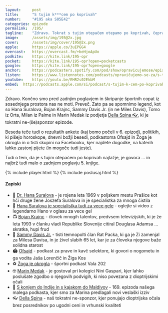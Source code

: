```yaml
---
layout: 	post
title:  	"S tujim k***cem po koprivah"
number: 	"#195 aka S05E42"
categories:	epizode
permalink:	/195/
tagline: 	"Zdravo. Tokrat s tujim otepačem otepamo po koprivah, čeprav vemo, da se to ne spodobi. Kar se knjige tiče, se lotimo 25. poglavja in pridemo do stranišča."
image:		/assets/img/195@2x.jpg
cover:		/assets/img/cover/195@2x.png
apple:		https://apple.co/3uEPGG4
overcast:	https://overcast.fm/+beHjoApUo
podkite:	https://kite.link/195-opr
pocket:		https://kite.link/195-opr?open=pocketcasts
google:		https://kite.link/195-opr?open=google
anchor:		https://podcasters.spotify.com/pod/show/opravicujemose/episodes/S-tujim-kcem-po-koprivah-e2fuvhu
listen:		https://www.listennotes.com/podcasts/opravičujemo-se-za/s-tujim-kcem-po-koprivah-LoNn1OAVGRP/embed/
youtube:	https://youtu.be/EHR2s02EkbM
embed:	https://podcasts.apple.com/si/podcast/s-tujim-k-cem-po-koprivah/id1514750013?i=1000645812855
---
```


Zdravo. Končno smo pred zadnjim poglavjem in škripanje športnih copat iz sosednjega prostora nas ne moti. Preveč. Zato pa se spomnimo legend, kot so Hana Suralova, Bojan Krajnc, Sammy Davis Jr. (in ne Miles Davis), Tomo iz Orta, Milan iz Palme in Marin Medak iz podjetja [Della Spina 👓](https://www.dellaspina.si/), ki je tokratni ne-(še)sponzor epizode. 

Beseda teče tudi o rezultatih ankete (kaj bomo počeli v 6. epizod), politikih, ki pišejo horoskope, dnevni božji besedi, podkastoma Ofsajd in Žoga je okrogla in o tisti skupini na Facebooku, kjer najdete dogodke, na katerih lahko zastonj pijete (in mogoče tudi jeste). 

Tudi o tem, da je s tujim otepačem po koprivah najlažje, je govora … in najbrž tudi malo o zadnjem poglavju 5. knjige. 

{% include player.html %}
{% include poslusaj.html %}

<!--break-->

#### Zapiski

- 🫧 [Dr. Hana Suralova](http://greznica.blogspot.com/2007/02/dr-hana-suralova.html) - je rojena leta 1969 v poljskem mestu Prašice kot hči druge žene Joszefa Suralova in je specialistka za mnoga čistila 
- 🧼 [Hana Suralova je specialistka tudi za vece gele](https://www.youtube.com/watch?v=emFn9eEm2Z8) - oglejte si video z legendarno Hano v oglasu za vece gel
- 📺 [Bojan Krajnc](https://www.dlib.si/stream/URN:NBN:SI:DOC-ZH3NDX6X/87772770-50ef-4d7e-bf9a-6764d8dbe156/PDF) - človek mnogih talentov, predvsem televizijskih, ki je že leta 1993 v članku vladi Republike Slovenije citiral Douglasa Adamsa ... skratka, hupi frud
- 🐀 [Sammy Davis Jr.](https://en.wikipedia.org/wiki/Sammy_Davis_Jr.) - tisti temnopolti član Rat Packa, ki ga je Zi zamenjal za Milesa Davisa, in je živel slabih 65 let, kar je za človeka njegove baže solidna starost 
- 🏟️ [Ofsajd](http://urbani.si/ofsajd/) - podkast za prave in kavč selektore, ki govori o nogometu in ga vodita Jaša Lorenčič in Žiga Kos 
- ⚽️ [Žoga je okrogla](https://val202.rtvslo.si/podkast/zoga-je-okrogla/173250717) - športni podkast Vala 202
- 🤓 [Marin Medak](https://ninagaspari.com/blogs/podcast/epizoda126) - je gostoval pri kolegici Nini Gaspari, kjer lahko poslušate zgodbo o njegovih podvigih, ki niso povezana z dioptrijskimi očali
- 🛶 [S konjem do Indije in s kajakom do Maldivov](https://opravicujemo.se/169/) - 169. epizoda našega malega podkasta, kjer smo za Marina predlagali novi veslaški izziv 
- 👓 [Della Spina](https://www.dellaspina.si/) - naš tokratni ne-sponzor, kjer ponujajo dioptrijska očala brez posrednikov po ugodni ceni in vrhunski kvaliteti 